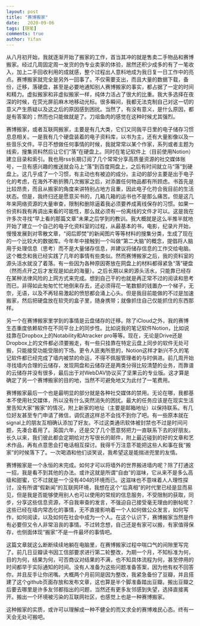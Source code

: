 ```yaml
---
layout: post
title: "赛博搬家"
date:   2020-09-06
tags: [随笔]
comments: true
author: Yifan
---
```

从八月初开始，我就逐渐开始了搬家的工作，首当其冲的就是售卖二手物品和赛博搬家。经过几周固定周一发货的伪专业卖家的体验，居然还积少成多的有了一笔收入，加上二手回收利用的成就感，整个过程出人意料地成为我日复一日工作中的亮点。赛博搬家就完全是另外一回事了。不仅需要支出，而且大量的数据下载，备份，迁移，落硬盘，甚至是必要地通知别人赛博搬家的事实，都占据了一定的时间和精力。虚拟搬家和非虚拟搬家一样，纯体力活占了很大的比重。我大多选择在夜深的时候，在荧光屏前麻木地移动光标。很多瞬间，我都无法克制自己对这一切的意义产生质疑以及这之后的原因感到困扰。当然了，有没有意义，是什么原因，都是有答案的；然而也只能做就是了。刀俎鱼肉的感觉在这种时候尤其强烈。

赛博搬家，或者互联网搬家，主要是有几大类，它们又同我平日里的电子储存习惯息息相关。一是我有几个硬盘装着的电子资料库，以书为主，还有大量影像以及一些音乐文件。平日不想做任何事情的时候，我就常常以某个作家，系列或者主题为线索，搜集资料然后让它们”落”在硬盘上。同时在笔记软件上（目前使用Notion）建立目录和索引。我也用rss长期订阅了几个常常分享高质量资源的社交媒体账号，一旦有感兴趣的推送就会马上“落”到百度网盘上，之后有时间就立马“落”到硬盘上。这几乎成了一个习惯，有主动也有被迫的成分。主动的部分主要是出于电子化的考虑，在海外不断折腾几次搬家之后，对添置任何物品都有所顾虑。书首先是比较昂贵，而且从搬家的角度来讲特别占地方且重，因此电子化符合我目前的生活状态。但是，我终归还是愿意买书的，几箱几箱的运书也不是那么痛苦。但是这几年来网络资源的大量审查，限制和删除逼着我必须要养成离线保存的习惯。如果一份资料我有再调出来看的可能性，那么就必须有一份离线的文件才可以。这是我在许多次寻找“早上看的那篇文章”未果之后学到的教训。我大概就是这么半推半就地开始了建立一个自己的电子化资料室的过程，从最基本的书，电影，纪录片开始，慢慢发展到对零散文章，“阅后即焚”的新闻图片等等材料的搜集分类，生成了现在的一个比较大的数据库。今年年中接触到一个叫做“第二大脑”的概念，提倡将人脑用于处理信息（思考）而不是大量储存信息，并建议将储存信息的工作交给电脑。这个概念和我已经实践了几年的事情有些类似。然而赛博搬家之后，我的资料室的源头活水就没了着落。有一些因为各种原因寄放在网盘上的材料都得紧急“落”硬盘（然而点开之后才发现是如此的海量）。之后长期以来的源头活水，只能靠已经存在某种法律风险的上网方式来完成。想到自己干的也就是再正常不过的阅读和思考而已，非得如此匆匆忙忙地倒来存去，还必须得花一笔数额的钱置办一个梯子，无奈，无语，以及不再轻易激起的愤怒都会涌上心头。但是我目前能做的不过是加速搬家，然后把硬盘放在软壳的盒子里，随身携带；就像抓住自己仅能抓住的东西那样。

另一个在赛博搬家里学到的事情是云盘储存的迁移。除了iCloud之外，我的赛博生态重度依赖软件在不同平台上的同步性。比如说我的笔记软件Notion，比如说挂靠在Dropbox上的Notability和Atracker pro等等。现在，无论是Drive还是Dropbox上的文件都必须要搬走，有一些只挂靠在特定云盘上同步的软件无处可搬，只能接受功能受限的下场。更令人匪夷所思的，Notion这样才新兴不久的笔记软件都已经完成了墙内被禁的命运，不得不佩服管理者的与时俱进。前几周开始寻找墙内合理的云储存，发现网盘和云储存还是两类分得比较清楚的业务，而靠谱的云储存并没有很多，最后出于对WebDAV协议买了坚果云的专业版。这才算是确定了另一个赛博搬家的目的地，当然不可避免地又为此付了一笔费用。

赛博搬家最后一个也是最明显的部分就是各种社交媒体的禁用。无论在哪，我都基本不使用社交媒体，所以没有什么突然消失的困扰。最大的任务应该是在现实生活里告知大家“搬家”的情况，附上新家的地址（主要是邮箱地址）以保持联系。有几位好友甚至专门申请了微信，调侃道这样总不会找不到你了吧。有一些原本就在signal上的朋友互相确认添加了好友。不过这类通讯软体被封禁也不过是时间问题，先凑合着用了。英国六年，还是交了几个愿意努把力一直联系下去的好朋友。长久以来，我们彼此都会定期给对方写很长的邮件，附上最近碰到的好的文章和艺术作品，再有点意思会打电话相互探讨。我得千万注意不能把这些人和事在我“搬家”的时候落下了。一次喝酒和他们谈笑说，我希望这是能揣进兜里的友情。

赛博搬家是一个永恒的未完成。如何才可以将墙外的世界搬进墙内呢？除了打通这一招，我是看不到其他的办法。或许这就是所谓“自由”的滋味，它从来不是多么高级和甜蜜，它不过就是一个没有404的环境而已。这滋味也不意味着人人理性探讨，没有所谓“假新闻”的互联网环境，我想在这个“后真相”的时代里已经是显而易见，但是我是否能够使用别人也可以使用的常规的信息服务，不受限制的获取，同步，分享这些信息资源，不自我审查的发言，不强迫自己接受毫无理由的删帖呢？这些已经在墙内常态化的事情，无不直接影响着一个人如何做公众发言，如何写作，如何阅读，以及如何在社会中成为一个人。在这个认识下，赛博搬家当然是件有必要但又令人非常沮丧的事情。不过转念想，自己还是有家可以搬，有家值得保存，也侧面体现“搬家”不是一件最坏的事情吧。

这篇文章就这么断断续续地躺在电脑里，在赛博搬家过程中喘口气的间隙里写完了。前几日豆瓣读书因工信部要求进行第二轮整改，为期一个月，不知标准为何，目的为何，结果为何，可否商议对结果的不满，也不知具体流程为何，甚至停用的时间都早于实际通知的时间。没有人准备为这些问题准备答案，因为他有权不回答你，并且反手让你闭嘴。大概两个月前同是因为整改，我紧急备份了豆瓣，并且搭建了这个github页面存放和发布文章，这也算是半个脚准备踏出豆瓣。搬出豆瓣之后要去哪里是许多友邻都指出的问题，当然还有更多友邻感到失望，选择直接离开。搬出一个环境被污染的互联网社区，也感觉上也是一种赛博搬家。

这种搬家的实质，或许可以理解成一种不健全的而又求全的赛博难民心态。终有一天会无处可搬吧。
